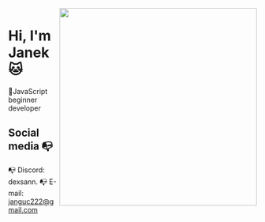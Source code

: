 <img align="right" width="400" height="400" src="https://encrypted-tbn0.gstatic.com/images?q=tbn:ANd9GcSIAMHEZq11dCP-F1hf2SA0rZzzZohyX3gmoA&s">


# Hi, I'm Janek :cat:

📝JavaScript beginner developer

## Social media :mailbox_with_no_mail:

:mailbox_with_no_mail: Discord: dexsann.
:mailbox_with_no_mail: E-mail: janguc222@gmail.com
